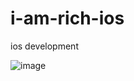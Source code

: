 # i-am-rich-ios
ios development

![image](https://user-images.githubusercontent.com/27660473/130315946-4c2a5a21-8b95-4dcf-bdf1-f9d7e19f95a8.png)
